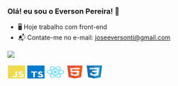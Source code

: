###  Olá! eu sou o Everson Pereira! 👋



- 🖥️ Hoje trabalho com front-end
- 📬 Contate-me no e-mail: joseeversonti@gmail.com

 <div>
   <a href="https://github.com/Eversonpereiraa">
      <img height=200 align="center" src="https://github-readme-stats.vercel.app/api?username=Eversonpereira" />
</a>
</div>
<div>
 <div style="display: inline_block"><br>
  <img align="center" alt="Rafa-Js" height="30" width="40" src="https://raw.githubusercontent.com/devicons/devicon/master/icons/javascript/javascript-plain.svg">
  <img align="center" alt="Rafa-Ts" height="30" width="40" src="https://raw.githubusercontent.com/devicons/devicon/master/icons/typescript/typescript-plain.svg">
  <img align="center" alt="Rafa-React" height="30" width="40" src="https://raw.githubusercontent.com/devicons/devicon/master/icons/react/react-original.svg">
  <img align="center" alt="Rafa-HTML" height="30" width="40" src="https://raw.githubusercontent.com/devicons/devicon/master/icons/html5/html5-original.svg">
  <img align="center" alt="Rafa-CSS" height="30" width="40" src="https://raw.githubusercontent.com/devicons/devicon/master/icons/css3/css3-original.svg">
 
</div>
</div>
